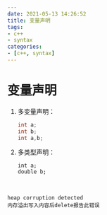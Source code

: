 ```yaml
---
date: 2021-05-13 14:26:52
title: 变量声明
tags:
- c++
- syntax
categories:
- [c++, syntax]
---
```


# 变量声明

1. 多变量声明：

   ```c++
   int a;
   int b;
   int a,b;
   ```

2. 多类型声明：

   ```
   int a;
   double b;
   ```

   ​	

```
heap corruption detected
内存溢出写入内容后delete报告此错误
```

